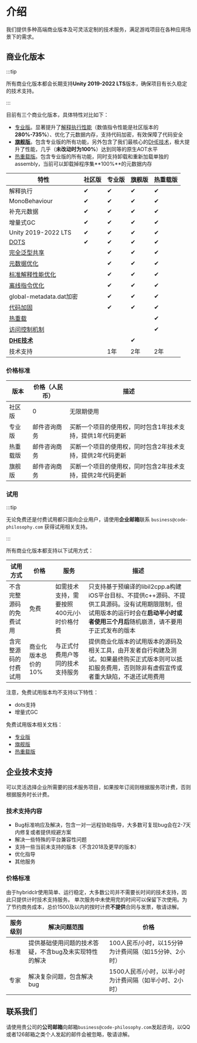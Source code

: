 # 介绍

我们提供多种高端商业版本及可灵活定制的技术服务，满足游戏项目在各种应用场景下的需求。

## 商业化版本

:::tip

所有商业化版本都会长期支持**Unity 2019-2022 LTS**版本，确保项目有长久稳定的技术支持。

:::

目前有三个商业化版本，具体特性对比如下：

- [专业版](./pro/intro.md)。显著提升了[解释执行性能](./basicoptimization)（数值指令性能是社区版本的**280%-735%**）、优化了元数据内存，支持代码加密，有效保障了代码安全
- [**旗舰版**](./ultimate/intro.md)。包含专业版的所有功能，另外包含了我们最核心的[DHE技术](./differentialhybridexecution)，极大提升了性能，几乎（**未改动时为100%**）达到同等的原生AOT水平
- [热重载版](./reload/intro.md)。包含专业版的所有功能，同时支持卸载和重新加载单独的assembly，当前可以卸载掉程序集**100%**的元数据内存


|特性|社区版|专业版|旗舰版|热重载版|
|-|-|-|-|-|
|解释执行|✔|✔|✔|✔|
|MonoBehaviour|✔|✔|✔|✔|
|补充元数据|✔|✔|✔|✔|
|增量式GC|✔|✔|✔|✔|
|Unity 2019-2022 LTS|✔|✔|✔|✔|
|[DOTS](../basic/dots)|✔|✔|✔|✔|
|[完全泛型共享](./fullgenericsharing)||✔|✔|✔|
|[元数据优化](./metadataoptimization.md)||✔|✔|✔|
|[标准解释性能优化](./basicoptimization)||✔|✔|✔|
|[离线指令优化](./advancedoptimization)||✔|✔|✔|
|global-metadata.dat加密||✔|✔|✔|
|[代码加固](./basicencryption)||✔|✔|✔|
|[热重载](./reload/hotreloadassembly)||||✔|
|[访问控制机制](./accesspolicy)||||✔|
|[**DHE技术**](./differentialhybridexecution)|||✔||
|技术支持||1年|2年|2年|

### 价格标准


|版本|价格（人民币）|描述|
|-|-|-|
|社区版|0|无限期使用|
|专业版|邮件咨询商务|买断一个项目的使用权，同时包含1年技术支持，提供1年代码更新|
|热重载版|邮件咨询商务|买断一个项目的使用权，同时包含2年技术支持，提供2年代码更新|
|旗舰版|邮件咨询商务|买断一个项目的使用权，同时包含2年技术支持，提供2年代码更新|

### 试用

:::tip

无论免费还是付费试用都只面向企业用户，请使用**企业邮箱**联系 `business@code-philosophy.com` 获得试用相关支持。

:::

所有商业化版本都支持以下试用方式：


|试用方式|价格|服务|描述|
|-|-|-|-|
|不含完整源码的免费试用|免费|如需技术支持，需要按照400元/小时价格付费|只支持基于预编译的libil2cpp.a构建iOS平台目标、不提供c++源码、不提供工具源码。没有试用期限限制，但试用版本的运行时会在**启动半小时或者使用三个月后**随机崩溃，请不要用于正式发布的版本|
|含完整源码的付费试用|商业化版本总价的10%|与正式付费用户等同的技术支持服务|提供商业化版本的试用版本的源码及相关工具，由开发者自行构建及测试。如果最终购买正式版本则可以抵扣服务费用，否则除非有虚假宣传或者重大缺陷，不退还试用费用|

注意，免费试用版本均不支持以下特性：

- dots支持
- 增量式GC

免费试用版本相关文档：

- [专业版](./pro/freetrial)
- [旗舰版](./ultimate/freetrial)
- [热重载版](./reload/freetrial)


## 企业技术支持

可以灵活选择企业所需要的技术服务项目，如果按年订阅则根据服务项计费，否则根据服务时长计费。

### 技术支持内容

- Bug标准响应及解决，包含一对一远程协助指导，大多数可复现bug会在2-7天内修复或者提供规避方案
- 解决一些特殊的平台兼容性问题
- 支持一些当前未支持的版本（不含2018及更早的版本）
- 优化指导
- 其他服务

### 价格标准

由于hybridclr使用简单、运行稳定，大多数公司并不需要长时间的技术支持，因此只提供计时技术支持服务。
单次服务中未使用完的时间可以保留下次使用。为了节约商务成本，总价1500及以内的按时计费**不提供**合同与发票，敬请谅解。

|服务级别|解决问题范围|价格|
|-|-|-|
|标准|提供基础使用问题的技术答疑，不含bug及未实现特性的解决|100人民币/小时，以15分钟为计费间隔（如15分钟、2小时）|
|专家|解决复杂问题，包含解决bug|1500人民币/小时，以半小时为计费间隔（如半小时、2小时）|


## 联系我们

请使用贵公司的**公司邮箱**向邮箱`business@code-philosophy.com`发起咨询，以QQ或者126邮箱之类个人发起的邮件会被忽略，敬请谅解。
